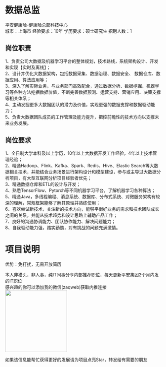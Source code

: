 # 数据总监
平安健康险-健康险总部科技中心  
城市：上海市 经验要求：10年 学历要求：硕士研究生  招聘人数：1

## 岗位职责
1、负责公司大数据及机器学习平台的整体规划，技术路线，系统架构设计、开发和实现【实时及离线】；   
2、设计并优化大数据架构，包括数据采集、数据治理、数据安全、 数据仓库、数据应用、算法应用等；   
3、深入了解实际业务，与业务部门高效配合，通过数据分析、数据挖掘、机器学习等各种方法挖掘数据价值，不断完善数据预测、运营支持、营销应用、决策支撑等相关体系；   
4、主动发掘更多大数据团队的潜力及价值，实现更强的数据支撑和数据驱动能力；   
5、负责大数据团队成员的工作管理及能力提升，把控前瞻性的技术方向以支撑未来业务发展。

## 岗位要求
1、全日制大学本科及以上学历，10年以上大数据开发工作经验，4年以上技术管理经验；   
2、精通Hadoop、Flink、Kafka、Spark、Redis、Hive、Elastic Search等大数据相关技术，并能结合业务场景进行架构设计和模型建设，参与或主导过大数据分析项目，有大型互联网分析项目经验者优先；   
3、精通数据仓库和ETL的设计与开发；   
4、熟悉TensorFlow、Pytorch等不同机器学习平台，了解机器学习各种算法；   
5、精通Java，多线程编程、消息系统、数据库、分布式系统、对微服务架构有较深的理解，常规框架能够了解其原理并熟练使用；   
6、喜欢尝试新技术，关注新的技术方向，能够平衡好业务的需求和技术团队成长之间的关系，并能从技术趋势和设计思路上辅助产品工作；   
7、良好的沟通协调能力、团队协作能力、解决问题能力；   
8、自我驱动能力强，踏实勤勉，对有挑战的问题充满激情。

# 项目说明

优势：免打扰，无需开放简历

本人非猎头，非人事，纯IT同事分享内部推荐职位，每天更新平安集团2个月内发的IT职位  
感兴趣的你可以添加我的微信(zaqweb)获取内推连接  
<img src="https://github.com/zaqweb/PA-IT-JOBS/blob/master/WechatICode.jpeg"  height="200" width="200">

如果该信息能帮忙获得更好的发展请为项目点亮Star，转发给有需要的朋友




